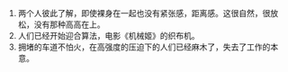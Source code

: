 1. 两个人彼此了解，即使裸身在一起也没有紧张感，距离感。这很自然，很放松，没有那种高高在上。
2. 人们已经开始迎合算法，电影《机械姬》的织布机。
3. 拥堵的车道不怕火，在高强度的压迫下的人们已经麻木了，失去了工作的本意。
